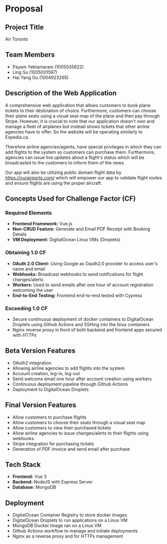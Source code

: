 # Proposal 

## Project Title

Air Toronto
## Team Members

- Payam Yektamaram (1005035622)
- Ling Su (1005001597)
- Hai Yang Gu (1004923265)

## Description of the Web Application

A comprehensive web application that allows customers to book plane tickets to their destination of choice. Furthermore, customers can choose their plane seats using a visual seat map of the plane and then pay through Stripe.
However, it is crucial to note that our application doesn't own and manage a fleet of airplanes but instead shows tickets that other airline agencies have to offer. So the website will be operating similarly to Expedia.ca.

Therefore airline agencies/agents, have special privileges in which they can add flights to the system so customers can purchase them. Furthermore, agencies can issue live updates about a  flight's status which will be broadcasted to the customers to inform them of the news.

Our app will also be utilizing public domain flight data by https://ourairports.com/ which will empower our app to validate flight routes and ensure flights are using the proper aircraft.

## Concepts Used for Challenge Factor (CF)

### Required Elements
- **Frontend Framework:** Vue.js
- **Non-CRUD Feature:** Generate and Email PDF Receipt with Booking Details
- **VM Deployment:** DigitalOcean Linux VMs (Droplets) 
  
### Obtaining 1.0 CF
- **OAuth 2.0 Client:** Using Google as Oauth2.0 provider to access user's name and email
- **Webhooks:** Broadcast webhooks to send notifications for flight changes/alerts
- **Workers:**  Used to send emails after one hour of account registration welcoming the user
- **End-to-End Testing:** Frontend end-to-end tested with Cypress

### Exceeding 1.0 CF

- Secure continuous deployment of docker containers to DigitalOcean Droplets using Github Actions and SSHing into the linux containers
- Nginx reverse proxy in front of both backend and frontend apps secured with HTTPs 

## Beta Version Features

- OAuth2 integration
- Allowing airline agencies to add flights into the system
- Account creation, log-in, log-out
- Send welcome email one hour after account creation using workers
- Continuous deployment pipeline through Github Actions
- Deployment to DigitalOcean Droplets
  
## Final Version Features

- Allow customers to purchase flights
- Allow customers to choose their seats through a visual seat map
- Allow customers to view their purchased tickets
- Allow airline agencies to issue changes/alerts to their flights using webhooks
- Stripe integration for purchasing tickets
- Generation of PDF invoice and send email after purchase
  
## Tech Stack

- **Frontend:** Vue 3
- **Backend:** NodeJS with Express Server
- **Database:** MongoDB
  
## Deployment

-  DigitalOcean Container Registry to store docker images
-  DigitalOcean Droplets to run applications on a Linux VM 
-  MongoDB Docker Image ran on a Linux VM
-  Github Actions workflow to manage and initiate deployments
-  Nginx as a reverse proxy and for HTTPs management

